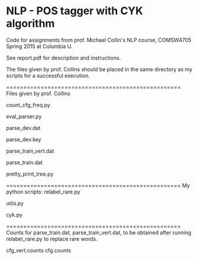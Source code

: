 # NLP - POS tagger with CYK algorithm

Code for assignments from prof. Michael Collin's NLP course,
COMSW4705 Spring 2015 at Columbia U.

See report.pdf for description and instructions.

The files given by prof. Collins should be placed
in the same directory as my scripts for a 
successful execution.

===================================================
Files given by prof. Collins

count_cfg_freq.py

eval_parser.py

parse_dev.dat

parse_dev.key

parse_train_vert.dat

parse_train.dat

pretty_print_tree.py

===================================================
My python scripts:
relabel_rare.py

utils.py 

cyk.py

===================================================
Counts for parse_train.dat, parse_train_vert.dat,
to be obtained after running relabel_rare.py to
replace rare words.

cfg_vert.counts
cfg.counts
